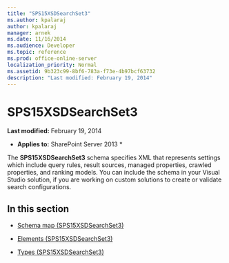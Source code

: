 ```yaml
---
title: "SPS15XSDSearchSet3"
ms.author: kpalaraj
author: kpalaraj
manager: arnek
ms.date: 11/16/2014
ms.audience: Developer
ms.topic: reference
ms.prod: office-online-server
localization_priority: Normal
ms.assetid: 9b323c99-8bf6-783a-f73e-4b97bcf63732
description: "Last modified: February 19, 2014"
---
```


# SPS15XSDSearchSet3

 **Last modified:** February 19, 2014 
  
 * **Applies to:** SharePoint Server 2013 * 
  
The **SPS15XSDSearchSet3** schema specifies XML that represents settings which include query rules, result sources, managed properties, crawled properties, and ranking models. You can include the schema in your Visual Studio solution, if you are working on custom solutions to create or validate search configurations. 
  
## In this section

- [Schema map (SPS15XSDSearchSet3)](schema-map-sps15xsdsearchset3.md)
    
- [Elements (SPS15XSDSearchSet3)](elements-sps15xsdsearchset3.md)
    
- [Types (SPS15XSDSearchSet3)](types-sps15xsdsearchset3.md)
    

